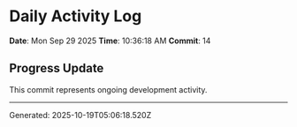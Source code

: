 # Daily Activity Log

**Date**: Mon Sep 29 2025
**Time**: 10:36:18 AM
**Commit**: 14

## Progress Update

This commit represents ongoing development activity.

---
Generated: 2025-10-19T05:06:18.520Z
